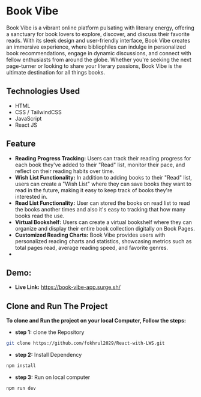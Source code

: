 # Book Vibe

Book Vibe is a vibrant online platform pulsating with literary energy, offering a sanctuary for book lovers to explore, discover, and discuss their favorite reads. With its sleek design and user-friendly interface, Book Vibe creates an immersive experience, where bibliophiles can indulge in personalized book recommendations, engage in dynamic discussions, and connect with fellow enthusiasts from around the globe. Whether you're seeking the next page-turner or looking to share your literary passions, Book Vibe is the ultimate destination for all things books.

## Technologies Used

- HTML
- CSS / TailwindCSS
- JavaScript
- React JS

## Feature

- **Reading Progress Tracking:** Users can track their reading progress for each book they've added to their "Read" list, monitor their pace, and reflect on their reading habits over time.
- **Wish List Functionality:** In addition to adding books to their "Read" list, users can create a "Wish List" where they can save books they want to read in the future, making it easy to keep track of books they're interested in.
- **Read List Functionality:** User can stored the books on read list to read the books another times and also it's easy to tracking that how many books read the use.
- **Virtual Bookshelf:** Users can create a virtual bookshelf where they can organize and display their entire book collection digitally on Book Pages.
- **Customized Reading Charts:** Book Vibe provides users with personalized reading charts and statistics, showcasing metrics such as total pages read, average reading speed, and favorite genres.
-

## Demo:

- **Live Link:** https://book-vibe-app.surge.sh/

## Clone and Run The Project

**To clone and Run the project on your local Computer, Follow the steps:**

- **step 1:** clone the Repository

```bash
git clone https://github.com/fokhrul2029/React-with-LWS.git
```

- **step 2:** Install Dependency

```bash
npm install
```

- **step 3:** Run on local computer

```bash
npm run dev
```
